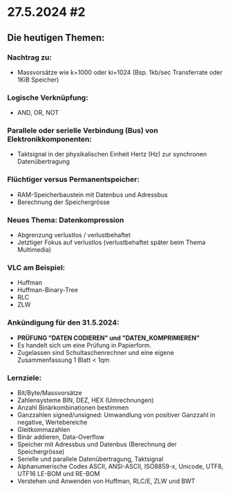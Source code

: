 # 27.5.2024 #2
## Die heutigen Themen:

### Nachtrag zu:
- Massvorsätze wie k=1000 oder ki=1024 (Bsp. 1kb/sec Transferrate oder 1KiB Speicher)

### Logische Verknüpfung:
- AND, OR, NOT

### Parallele oder serielle Verbindung (Bus) von Elektronikkomponenten:
- Taktsignal in der physikalischen Einheit Hertz (Hz) zur synchronen Datenübertragung

### Flüchtiger versus Permanentspeicher:
- RAM-Speicherbaustein mit Datenbus und Adressbus
- Berechnung der Speichergrösse

### Neues Thema: Datenkompression
- Abgrenzung verlustlos / verlustbehaftet
- Jetztiger Fokus auf verlustlos (verlustbehaftet später beim Thema Multimedia)

### VLC am Beispiel:
- Huffman
- Huffman-Binary-Tree
- RLC
- ZLW

### Ankündigung für den 31.5.2024:
- **PRÜFUNG "DATEN CODIEREN" und "DATEN_KOMPRIMIEREN"**
- Es handelt sich um eine Prüfung in Papierform.
- Zugelassen sind Schultaschenrechner und eine eigene Zusammenfassung 1 Blatt < 1qm

### Lernziele:
- Bit/Byte/Massvorsätze
- Zahlensysteme BIN, DEZ, HEX (Umrechnungen)
- Anzahl Binärkombinationen bestimmen
- Ganzzahlen signed/unsigned: Umwandlung von positiver Ganzzahl in negative, Wertebereiche
- Gleitkommazahlen
- Binär addieren, Data-Overflow
- Speicher mit Adressbus und Datenbus (Berechnung der Speichergrösse)
- Serielle und parallele Datenübertragung, Taktsignal
- Alphanumerische Codes ASCII, ANSI-ASCII, ISO8859-x, Unicode, UTF8, UTF16 LE-BOM und RE-BOM
- Verstehen und Anwenden von Huffman, RLC/E, ZLW und BWT
